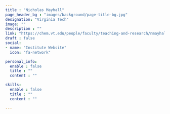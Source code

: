 ```yaml
---
title : "Nicholas Mayhall"
page_header_bg : "images/background/page-title-bg.jpg"
designation: "Virginia Tech"
image: ""
description : ""
link: "https://chem.vt.edu/people/faculty/teaching-and-research/nmayhall.html"
draft : false
social:
- name: "Institute Website"
  icon: "fa-network"

personal_info:
  enable : false
  title : ""
  content : ""

skills:
  enable : false
  title : ""
  content : ""

---
```

